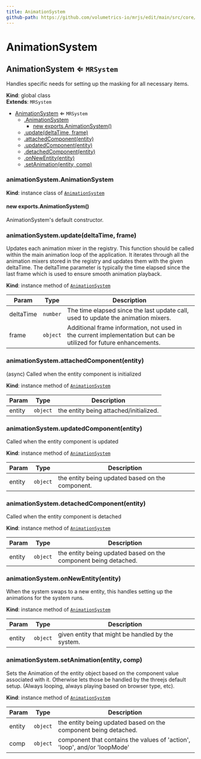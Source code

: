 ```yaml
---
title: AnimationSystem
github-path: https://github.com/volumetrics-io/mrjs/edit/main/src/core/componentSystems/AnimationSystem.js
---
```

# AnimationSystem

<a name="AnimationSystem"></a>

## AnimationSystem ⇐ <code>MRSystem</code>
Handles specific needs for setting up the masking for all necessary items.

**Kind**: global class  
**Extends**: <code>MRSystem</code>  

* [AnimationSystem](#AnimationSystem) ⇐ <code>MRSystem</code>
    * [.AnimationSystem](#AnimationSystem+AnimationSystem)
        * [new exports.AnimationSystem()](#new_AnimationSystem+AnimationSystem_new)
    * [.update(deltaTime, frame)](#AnimationSystem+update)
    * [.attachedComponent(entity)](#AnimationSystem+attachedComponent)
    * [.updatedComponent(entity)](#AnimationSystem+updatedComponent)
    * [.detachedComponent(entity)](#AnimationSystem+detachedComponent)
    * [.onNewEntity(entity)](#AnimationSystem+onNewEntity)
    * [.setAnimation(entity, comp)](#AnimationSystem+setAnimation)

<a name="AnimationSystem+AnimationSystem"></a>

### animationSystem.AnimationSystem
**Kind**: instance class of [<code>AnimationSystem</code>](#AnimationSystem)  
<a name="new_AnimationSystem+AnimationSystem_new"></a>

#### new exports.AnimationSystem()
AnimationSystem's default constructor.

<a name="AnimationSystem+update"></a>

### animationSystem.update(deltaTime, frame)
Updates each animation mixer in the registry. This function should be called
     within the main animation loop of the application. It iterates through all the
     animation mixers stored in the registry and updates them with the given deltaTime.
     The deltaTime parameter is typically the time elapsed since the last frame
     which is used to ensure smooth animation playback.

**Kind**: instance method of [<code>AnimationSystem</code>](#AnimationSystem)  

| Param | Type | Description |
| --- | --- | --- |
| deltaTime | <code>number</code> | The time elapsed since the last update call, used to update the animation mixers. |
| frame | <code>object</code> | Additional frame information, not used in the current implementation but can be utilized for future enhancements. |

<a name="AnimationSystem+attachedComponent"></a>

### animationSystem.attachedComponent(entity)
(async) Called when the entity component is initialized

**Kind**: instance method of [<code>AnimationSystem</code>](#AnimationSystem)  

| Param | Type | Description |
| --- | --- | --- |
| entity | <code>object</code> | the entity being attached/initialized. |

<a name="AnimationSystem+updatedComponent"></a>

### animationSystem.updatedComponent(entity)
Called when the entity component is updated

**Kind**: instance method of [<code>AnimationSystem</code>](#AnimationSystem)  

| Param | Type | Description |
| --- | --- | --- |
| entity | <code>object</code> | the entity being updated based on the component. |

<a name="AnimationSystem+detachedComponent"></a>

### animationSystem.detachedComponent(entity)
Called when the entity component is detached

**Kind**: instance method of [<code>AnimationSystem</code>](#AnimationSystem)  

| Param | Type | Description |
| --- | --- | --- |
| entity | <code>object</code> | the entity being updated based on the component being detached. |

<a name="AnimationSystem+onNewEntity"></a>

### animationSystem.onNewEntity(entity)
When the system swaps to a new entity, this handles setting up the animations for the system runs.

**Kind**: instance method of [<code>AnimationSystem</code>](#AnimationSystem)  

| Param | Type | Description |
| --- | --- | --- |
| entity | <code>object</code> | given entity that might be handled by the system. |

<a name="AnimationSystem+setAnimation"></a>

### animationSystem.setAnimation(entity, comp)
Sets the Animation of the entity object based on the component value associated with it. Otherwise lets those
be handled by the threejs default setup. (Always looping, always playing based on browser type, etc).

**Kind**: instance method of [<code>AnimationSystem</code>](#AnimationSystem)  

| Param | Type | Description |
| --- | --- | --- |
| entity | <code>object</code> | the entity being updated based on the component being detached. |
| comp | <code>object</code> | component that contains the values of 'action', 'loop', and/or 'loopMode' |

